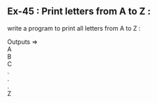## Ex-45 : Print letters from A to Z : 

write a program to print all letters from A to Z :  

Outputs =>  
A  
B  
C  
.  
.  
.  
Z  
